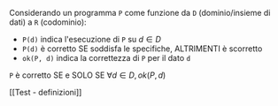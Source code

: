 Considerando un programma `P` come funzione da `D` (dominio/insieme di dati) a `R` (codominio):
- `P(d)` indica l'esecuzione di `P` su $d \in D$
- `P(d)` è corretto SE soddisfa le specifiche, ALTRIMENTI è scorretto
- `ok(P, d)` indica la correttezza di `P` per il dato `d`

`P` è corretto SE e SOLO SE $\forall d \in D, ok(P, d)$

[[Test - definizioni]]